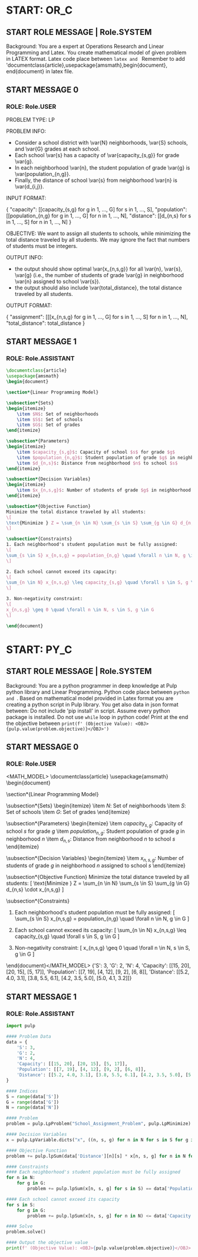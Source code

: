 # START: OR_C 
## START ROLE MESSAGE | Role.SYSTEM 
Background: You are a expert at Operations Research and Linear Programming and Latex. You create mathematical model of given problem in LATEX format. Latex code place between ```latex and ``` Remember to add 'documentclass{article},usepackage{amsmath},begin{document}, end{document} in latex file. 
## START MESSAGE 0 
### ROLE: Role.USER
<DESCRIPTION>
PROBLEM TYPE: LP

PROBLEM INFO: 

- Consider a school district with \var{N} neighborhoods, \var{S} schools, and \var{G} grades at each school.
- Each school \var{s} has a capacity of \var{capacity_{s,g}} for grade \var{g}. 
- In each neighborhood \var{n}, the student population of grade \var{g} is \var{population_{n,g}}. 
- Finally, the distance of school \var{s} from neighborhood \var{n} is \var{d_{i,j}}.

INPUT FORMAT: 

{
    "capacity": [[capacity_{s,g} for g in 1, ..., G] for s in 1, ..., S],
    "population": [[population_{n,g} for g in 1, ..., G] for n in 1, ..., N],
    "distance": [[d_{n,s} for s in 1, ..., S] for n in 1, ..., N]
}

OBJECTIVE: We want to assign all students to schools, while minimizing the total distance traveled by all students. We may ignore the fact that numbers of students must be integers.

OUTPUT INFO:
- the output should show optimal \var{x_{n,s,g}} for all \var{n}, \var{s}, \var{g} (i.e., the number of students of grade \var{g} in neighborhood \var{n} assigned to school \var{s}).
- the output should also include \var{total_distance}, the total distance traveled by all students.

OUTPUT FORMAT:

{
    "assignment": [[[x_{n,s,g} for g in 1, ..., G] for s in 1, ..., S] for n in 1, ..., N],
    "total_distance": total_distance
}

</DESCRIPTION>


## START MESSAGE 1 
### ROLE: Role.ASSISTANT
```latex
\documentclass{article}
\usepackage{amsmath}
\begin{document}

\section*{Linear Programming Model}

\subsection*{Sets}
\begin{itemize}
    \item $N$: Set of neighborhoods
    \item $S$: Set of schools
    \item $G$: Set of grades
\end{itemize}

\subsection*{Parameters}
\begin{itemize}
    \item $capacity_{s,g}$: Capacity of school $s$ for grade $g$
    \item $population_{n,g}$: Student population of grade $g$ in neighborhood $n$
    \item $d_{n,s}$: Distance from neighborhood $n$ to school $s$
\end{itemize}

\subsection*{Decision Variables}
\begin{itemize}
    \item $x_{n,s,g}$: Number of students of grade $g$ in neighborhood $n$ assigned to school $s$
\end{itemize}

\subsection*{Objective Function}
Minimize the total distance traveled by all students:
\[
\text{Minimize } Z = \sum_{n \in N} \sum_{s \in S} \sum_{g \in G} d_{n,s} \cdot x_{n,s,g}
\]

\subsection*{Constraints}
1. Each neighborhood's student population must be fully assigned:
\[
\sum_{s \in S} x_{n,s,g} = population_{n,g} \quad \forall n \in N, g \in G
\]

2. Each school cannot exceed its capacity:
\[
\sum_{n \in N} x_{n,s,g} \leq capacity_{s,g} \quad \forall s \in S, g \in G
\]

3. Non-negativity constraint:
\[
x_{n,s,g} \geq 0 \quad \forall n \in N, s \in S, g \in G
\]

\end{document}
```

# START: PY_C 
## START ROLE MESSAGE | Role.SYSTEM 
Background: You are a python programmer in deep knowledge at Pulp python library and Linear Programming. Python code place between ```python and ```. Based on mathematical model provided in Latex format you are creating a python script in Pulp library. You get also data in json format between: <DATA></DATA> Do not include 'pip install' in script. Assume every python package is installed. Do not use `while` loop in python code! Print at the end the objective between <OBJ></OBJ> `print(f' (Objective Value): <OBJ>{pulp.value(problem.objective)}</OBJ>')` 
## START MESSAGE 0 
### ROLE: Role.USER
<MATH_MODEL>
\documentclass{article}
\usepackage{amsmath}
\begin{document}

\section*{Linear Programming Model}

\subsection*{Sets}
\begin{itemize}
    \item $N$: Set of neighborhoods
    \item $S$: Set of schools
    \item $G$: Set of grades
\end{itemize}

\subsection*{Parameters}
\begin{itemize}
    \item $capacity_{s,g}$: Capacity of school $s$ for grade $g$
    \item $population_{n,g}$: Student population of grade $g$ in neighborhood $n$
    \item $d_{n,s}$: Distance from neighborhood $n$ to school $s$
\end{itemize}

\subsection*{Decision Variables}
\begin{itemize}
    \item $x_{n,s,g}$: Number of students of grade $g$ in neighborhood $n$ assigned to school $s$
\end{itemize}

\subsection*{Objective Function}
Minimize the total distance traveled by all students:
\[
\text{Minimize } Z = \sum_{n \in N} \sum_{s \in S} \sum_{g \in G} d_{n,s} \cdot x_{n,s,g}
\]

\subsection*{Constraints}
1. Each neighborhood's student population must be fully assigned:
\[
\sum_{s \in S} x_{n,s,g} = population_{n,g} \quad \forall n \in N, g \in G
\]

2. Each school cannot exceed its capacity:
\[
\sum_{n \in N} x_{n,s,g} \leq capacity_{s,g} \quad \forall s \in S, g \in G
\]

3. Non-negativity constraint:
\[
x_{n,s,g} \geq 0 \quad \forall n \in N, s \in S, g \in G
\]

\end{document}</MATH_MODEL>
<DATA>
{'S': 3, 'G': 2, 'N': 4, 'Capacity': [[15, 20], [20, 15], [5, 17]], 'Population': [[7, 19], [4, 12], [9, 2], [6, 8]], 'Distance': [[5.2, 4.0, 3.1], [3.8, 5.5, 6.1], [4.2, 3.5, 5.0], [5.0, 4.1, 3.2]]}</DATA>


## START MESSAGE 1 
### ROLE: Role.ASSISTANT
```python
import pulp

#### Problem Data
data = {
    'S': 3,
    'G': 2,
    'N': 4,
    'Capacity': [[15, 20], [20, 15], [5, 17]],
    'Population': [[7, 19], [4, 12], [9, 2], [6, 8]],
    'Distance': [[5.2, 4.0, 3.1], [3.8, 5.5, 6.1], [4.2, 3.5, 5.0], [5.0, 4.1, 3.2]]
}

#### Indices
S = range(data['S'])
G = range(data['G'])
N = range(data['N'])

#### Problem
problem = pulp.LpProblem("School_Assignment_Problem", pulp.LpMinimize)

#### Decision Variables
x = pulp.LpVariable.dicts("x", ((n, s, g) for n in N for s in S for g in G), lowBound=0, cat='Continuous')

#### Objective Function
problem += pulp.lpSum(data['Distance'][n][s] * x[n, s, g] for n in N for s in S for g in G)

#### Constraints
#### Each neighborhood's student population must be fully assigned
for n in N:
    for g in G:
        problem += pulp.lpSum(x[n, s, g] for s in S) == data['Population'][n][g]

#### Each school cannot exceed its capacity
for s in S:
    for g in G:
        problem += pulp.lpSum(x[n, s, g] for n in N) <= data['Capacity'][s][g]

#### Solve
problem.solve()

#### Output the objective value
print(f' (Objective Value): <OBJ>{pulp.value(problem.objective)}</OBJ>')
```

